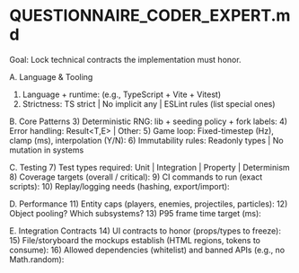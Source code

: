 # QUESTIONNAIRE_CODER_EXPERT.md

Goal: Lock technical contracts the implementation must honor.

A. Language & Tooling
1) Language + runtime: (e.g., TypeScript + Vite + Vitest)
2) Strictness: TS strict | No implicit any | ESLint rules (list special ones)

B. Core Patterns
3) Deterministic RNG: lib + seeding policy + fork labels:
4) Error handling: Result<T,E> | Other:
5) Game loop: Fixed-timestep (Hz), clamp (ms), interpolation (Y/N):
6) Immutability rules: Readonly types | No mutation in systems

C. Testing
7) Test types required: Unit | Integration | Property | Determinism
8) Coverage targets (overall / critical):
9) CI commands to run (exact scripts):
10) Replay/logging needs (hashing, export/import):

D. Performance
11) Entity caps (players, enemies, projectiles, particles):
12) Object pooling? Which subsystems?
13) P95 frame time target (ms):

E. Integration Contracts
14) UI contracts to honor (props/types to freeze):
15) File/storyboard the mockups establish (HTML regions, tokens to consume):
16) Allowed dependencies (whitelist) and banned APIs (e.g., no Math.random):
